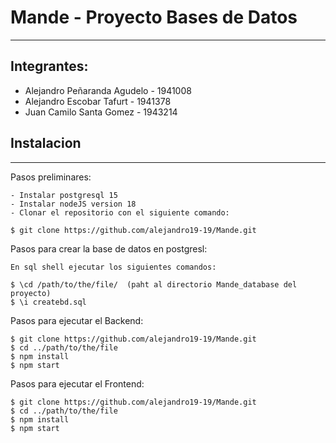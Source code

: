 # Mande - Proyecto Bases de Datos
***
## Integrantes: 
  * Alejandro Peñaranda Agudelo - 1941008
  * Alejandro Escobar Tafurt - 1941378
  * Juan Camilo Santa Gomez - 1943214


## Instalacion
***
Pasos preliminares:
```
- Instalar postgresql 15
- Instalar nodeJS version 18
- Clonar el repositorio con el siguiente comando:

$ git clone https://github.com/alejandro19-19/Mande.git

```
Pasos para crear la base de datos en postgresl:
```
En sql shell ejecutar los siguientes comandos:

$ \cd /path/to/the/file/  (paht al directorio Mande_database del proyecto)
$ \i createbd.sql
```
Pasos para ejecutar el Backend:
```
$ git clone https://github.com/alejandro19-19/Mande.git
$ cd ../path/to/the/file
$ npm install
$ npm start
```
Pasos para ejecutar el Frontend:
```
$ git clone https://github.com/alejandro19-19/Mande.git
$ cd ../path/to/the/file
$ npm install
$ npm start
```
